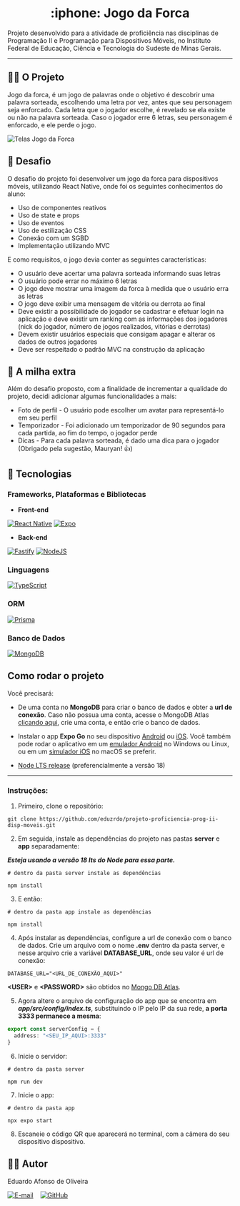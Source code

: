 <h1 align="center">:iphone: Jogo da Forca</h1>

Projeto desenvolvido para a atividade de proficiência nas disciplinas de Programação II e Programação para Dispositivos Móveis, no Instituto Federal de Educação, Ciência e Tecnologia do Sudeste de Minas Gerais.

---

## :man_technologist: O Projeto

Jogo da forca, é um jogo de palavras onde o objetivo é descobrir uma palavra sorteada, escolhendo uma letra por vez, antes que seu personagem seja enforcado. Cada letra que o jogador escolhe, é revelado se ela existe ou não na palavra sorteada. Caso o jogador erre 6 letras, seu personagem é enforcado, e ele perde o jogo.

![Telas Jogo da Forca](https://github.com/eduzrdo/assets/blob/main/jogo-da-forca/screens-jogo-da-forca.png?raw=true)

## :bow_and_arrow: Desafio

O desafio do projeto foi desenvolver um jogo da forca para dispositivos móveis, utilizando React Native, onde foi os seguintes conhecimentos do aluno:

- Uso de componentes reativos
- Uso de state e props
- Uso de eventos
- Uso de estilização CSS
- Conexão com um SGBD
- Implementação utilizando MVC

E como requisitos, o jogo devia conter as seguintes características:

- O usuário deve acertar uma palavra sorteada informando suas letras
- O usuário pode errar no máximo 6 letras
- O jogo deve mostrar uma imagem da forca à medida que o usuário erra as letras
- O jogo deve exibir uma mensagem de vitória ou derrota ao final
- Deve existir a possibilidade do jogador se cadastrar e efetuar login na aplicação e deve
existir um ranking com as informações dos jogadores (nick do jogador, número de jogos
realizados, vitórias e derrotas)
- Devem existir usuários especiais que consigam apagar e alterar os dados de outros
jogadores
- Deve ser respeitado o padrão MVC na construção da aplicação

## :rocket: A milha extra

Além do desafio proposto, com a finalidade de incrementar a qualidade do projeto, decidi adicionar algumas funcionalidades a mais:

- Foto de perfil - O usuário pode escolher um avatar para representá-lo em seu perfil
- Temporizador - Foi adicionado um temporizador de 90 segundos para cada partida, ao fim do tempo, o jogador perde
- Dicas - Para cada palavra sorteada, é dado uma dica para o jogador (Obrigado pela sugestão, Mauryan! :+1:)

## :wrench: Tecnologias

### Frameworks, Plataformas e Bibliotecas

- **Front-end**

[![React Native](https://img.shields.io/badge/react_native-%2320232a.svg?style=for-the-badge&logo=react&logoColor=%2361DAFB)](https://reactnative.dev/)
[![Expo](https://img.shields.io/badge/expo-1C1E24?style=for-the-badge&logo=expo&logoColor=#D04A37)](https://expo.dev/)

- **Back-end**

[![Fastify](https://img.shields.io/badge/fastify-%23000000.svg?style=for-the-badge&logo=fastify&logoColor=white)](https://fastify.dev/)
[![NodeJS](https://img.shields.io/badge/node.js-6DA55F?style=for-the-badge&logo=node.js&logoColor=white)](https://nodejs.org/)

### Linguagens

[![TypeScript](https://img.shields.io/badge/typescript-%23007ACC.svg?style=for-the-badge&logo=typescript&logoColor=white)](https://www.typescriptlang.org/)

### ORM

[![Prisma](https://img.shields.io/badge/Prisma-3982CE?style=for-the-badge&logo=Prisma&logoColor=white)](https://www.prisma.io/)

### Banco de Dados

[![MongoDB](https://img.shields.io/badge/MongoDB-%234ea94b.svg?style=for-the-badge&logo=mongodb&logoColor=white)](https://www.mongodb.com/)

## Como rodar o projeto

Você precisará:

- <span id="mongodb"></span>De uma conta no **MongoDB** para criar o banco de dados e obter a **url de conexão**. Caso não possua uma conta, acesse o MongoDB Atlas [clicando aqui](https://www.mongodb.com/), crie uma conta, e então crie o banco de dados.

- Instalar o app **Expo Go** no seu dispositivo [Android](https://play.google.com/store/apps/details?id=host.exp.exponent) ou [iOS](https://apps.apple.com/app/expo-go/id982107779). Você também pode rodar o aplicativo em um [emulador Android](https://docs.expo.dev/workflow/android-studio-emulator/) no Windows ou Linux, ou em um [simulador iOS](https://docs.expo.dev/workflow/ios-simulator/) no macOS se preferir.

- [Node LTS release](https://nodejs.org/en/download) (preferencialmente a versão 18)

---

### Instruções:

1. Primeiro, clone o repositório:

```
git clone https://github.com/eduzrdo/projeto-proficiencia-prog-ii-disp-moveis.git
```

2. Em seguida, instale as dependências do projeto nas pastas **server** e **app** separadamente:

***Esteja usando a versão 18 lts do Node para essa parte.***

```
# dentro da pasta server instale as dependências

npm install
```
3. E então:
```
# dentro da pasta app instale as dependências

npm install
```

4. Após instalar as dependências, configure a url de conexão com o banco de dados. Crie um arquivo com o nome **.env** dentro da pasta server, e nesse arquivo crie a variável **DATABASE_URL**, onde seu valor é url de conexão:

```
DATABASE_URL="<URL_DE_CONEXÃO_AQUI>"
```

**\<USER>** e **\<PASSWORD>** são obtidos no [Mongo DB Atlas](#mongodb).

5. Agora altere o arquivo de configuração do app que se encontra em ***app/src/config/index.ts***, substituindo o IP pelo IP da sua rede, **a porta 3333 permanece a mesma**:

```ts
export const serverConfig = {
  address: "<SEU_IP_AQUI>:3333"
}
```

6. Inicie o servidor:

```
# dentro da pasta server

npm run dev
```

7. Inicie o app:

```
# dentro da pasta app

npx expo start
```

8. Escaneie o código QR que aparecerá no terminal, com a câmera do seu dispositivo dispositivo.

## :man_technologist: Autor

Eduardo Afonso de Oliveira

[![E-mail](https://raw.githubusercontent.com/eduzrdo/assets/4a88a1195b5fe2313b27f63a800d2b1dd8ff67ab/icons/mail.svg)](mailto:eduardoliveira.dev@gmail.com)
&nbsp;&nbsp;
[![GitHub](https://raw.githubusercontent.com/eduzrdo/assets/8cb8aa7fa73dd6fed3e2a450071cc3e8c349f02d/icons/github.svg)](https://github.com/eduzrdo)